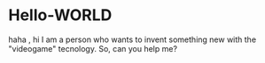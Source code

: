 # Hello-WORLD
haha , hi
I am a person who wants to invent something new with the "videogame" tecnology.
So, can you help me?
